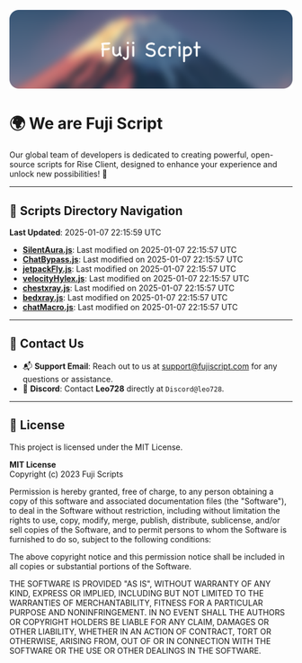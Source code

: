 ![Banner](.github/b.webp)

# 🌍 **We are Fuji Script**

Our global team of developers is dedicated to creating powerful, open-source scripts for Rise Client, designed to enhance your experience and unlock new possibilities! 🌟

---
<!-- SCRIPTS_NAVIGATION_START -->
## 📂 **Scripts Directory Navigation**

**Last Updated**: 2025-01-07 22:15:59 UTC

- **[SilentAura.js](scripts/SilentAura.js)**: Last modified on 2025-01-07 22:15:57 UTC
- **[ChatBypass.js](scripts/ChatBypass.js)**: Last modified on 2025-01-07 22:15:57 UTC
- **[jetpackFly.js](scripts/jetpackFly.js)**: Last modified on 2025-01-07 22:15:57 UTC
- **[velocityHylex.js](scripts/velocityHylex.js)**: Last modified on 2025-01-07 22:15:57 UTC
- **[chestxray.js](scripts/chestxray.js)**: Last modified on 2025-01-07 22:15:57 UTC
- **[bedxray.js](scripts/bedxray.js)**: Last modified on 2025-01-07 22:15:57 UTC
- **[chatMacro.js](scripts/chatMacro.js)**: Last modified on 2025-01-07 22:15:57 UTC

<!-- SCRIPTS_NAVIGATION_END -->

---

## 💬 **Contact Us**  
- 📬 **Support Email**: Reach out to us at [support@fujiscript.com](mailto:support@fujiscript.com) for any questions or assistance.  
- 💬 **Discord**: Contact **Leo728** directly at `Discord@leo728`.

---

## 📜 **License**

This project is licensed under the MIT License.  

**MIT License**  
Copyright (c) 2023 Fuji Scripts  

Permission is hereby granted, free of charge, to any person obtaining a copy of this software and associated documentation files (the "Software"), to deal in the Software without restriction, including without limitation the rights to use, copy, modify, merge, publish, distribute, sublicense, and/or sell copies of the Software, and to permit persons to whom the Software is furnished to do so, subject to the following conditions:  

The above copyright notice and this permission notice shall be included in all copies or substantial portions of the Software.  

THE SOFTWARE IS PROVIDED "AS IS", WITHOUT WARRANTY OF ANY KIND, EXPRESS OR IMPLIED, INCLUDING BUT NOT LIMITED TO THE WARRANTIES OF MERCHANTABILITY, FITNESS FOR A PARTICULAR PURPOSE AND NONINFRINGEMENT. IN NO EVENT SHALL THE AUTHORS OR COPYRIGHT HOLDERS BE LIABLE FOR ANY CLAIM, DAMAGES OR OTHER LIABILITY, WHETHER IN AN ACTION OF CONTRACT, TORT OR OTHERWISE, ARISING FROM, OUT OF OR IN CONNECTION WITH THE SOFTWARE OR THE USE OR OTHER DEALINGS IN THE SOFTWARE.  
